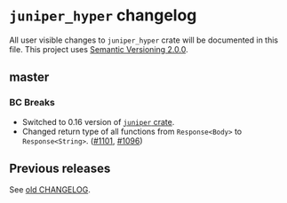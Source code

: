 `juniper_hyper` changelog
=========================

All user visible changes to `juniper_hyper` crate will be documented in this file. This project uses [Semantic Versioning 2.0.0].




## master

### BC Breaks

- Switched to 0.16 version of [`juniper` crate].
- Changed return type of all functions from `Response<Body>` to `Response<String>`. ([#1101], [#1096])

[#1096]: /../../issues/1096
[#1101]: /../../pull/1101




## Previous releases

See [old CHANGELOG](/../../blob/juniper_hyper-v0.8.0/juniper_hyper/CHANGELOG.md).




[`juniper` crate]: https://docs.rs/juniper
[Semantic Versioning 2.0.0]: https://semver.org
